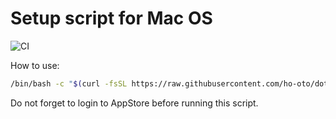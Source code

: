 # Setup script for Mac OS

![CI](https://github.com/ho-oto/dotfiles-for-mac/workflows/CI/badge.svg)

How to use:

```bash
/bin/bash -c "$(curl -fsSL https://raw.githubusercontent.com/ho-oto/dotfiles-for-mac/master/script/setup)"
```

Do not forget to login to AppStore before running this script.
